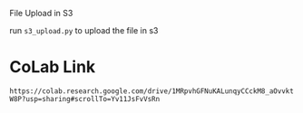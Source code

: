 File Upload in S3


run `s3_upload.py` to upload the file in s3

# CoLab Link

`https://colab.research.google.com/drive/1MRpvhGFNuKALunqyCCckM8_aOvvktW8P?usp=sharing#scrollTo=Yv11JsFvVsRn`
